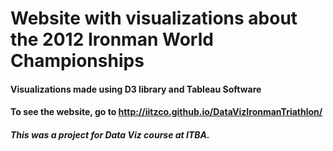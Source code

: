 # Website with visualizations about the 2012 Ironman World Championships

#### Visualizations made using D3 library and Tableau Software

#### To see the website, go to http://iitzco.github.io/DataVizIronmanTriathlon/


##### This was a project for Data Viz course at ITBA.
